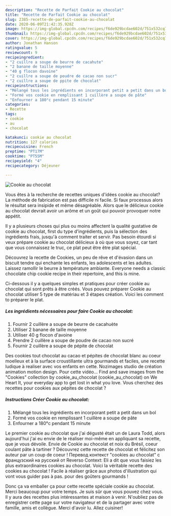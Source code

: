 ```yaml
---
description: "Recette de Parfait Cookie au chocolat"
title: "Recette de Parfait Cookie au chocolat"
slug: 2385-recette-de-parfait-cookie-au-chocolat
date: 2020-06-09T21:42:35.928Z
image: https://img-global.cpcdn.com/recipes/f6de929bcdae602d/751x532cq70/cookie-au-chocolat-photo-principale-de-la-recette.jpg
thumbnail: https://img-global.cpcdn.com/recipes/f6de929bcdae602d/751x532cq70/cookie-au-chocolat-photo-principale-de-la-recette.jpg
cover: https://img-global.cpcdn.com/recipes/f6de929bcdae602d/751x532cq70/cookie-au-chocolat-photo-principale-de-la-recette.jpg
author: Jonathan Hanson
ratingvalue: 5
reviewcount: 9
recipeingredient:
- "2 cuillre a soupe de beurre de cacahute"
- "2 banane de taille moyenne"
- "40 g flocon davoine"
- "2 cuillre a soupe de poudre de cacao non sucr"
- "2 cuillre a soupe de ppite de chocolat"
recipeinstructions:
- "Mélangé tous les ingrédients en incorporant petit a petit dans un bol"
- "Formé vos cookie en remplissant 1 cuillère a soupe de pâte"
- "Enfourner a 180°c pendant 15 minute"
categories:
- Recette
tags:
- cookie
- au
- chocolat

katakunci: cookie au chocolat 
nutrition: 127 calories
recipecuisine: French
preptime: "PT17M"
cooktime: "PT55M"
recipeyield: "4"
recipecategory: Déjeuner

---
```



![Cookie au chocolat](https://img-global.cpcdn.com/recipes/f6de929bcdae602d/751x532cq70/cookie-au-chocolat-photo-principale-de-la-recette.jpg)

Vous êtes à la recherche de recettes uniques d'idées cookie au chocolat? La méthode de fabrication est pas difficile ni facile. Si faux processus alors le résultat sera insipide et même désagréable. Alors que le délicieux cookie au chocolat devrait avoir un arôme et un goût qui pouvoir provoquer notre appétit.

Il y a plusieurs choses qui plus ou moins affectent la qualité gustative de cookie au chocolat, first du type d'ingrédients, puis la sélection des ingrédients frais, jusqu'à comment traiter et servir. Pas besoin étourdi si veux prépare cookie au chocolat délicieux à où que vous soyez, car tant que vous connaissez le truc, ce plat peut être être plat spécial.

Découvrez la recette de Cookies, un peu de rêve et d&#39;évasion dans un biscuit tendre qui enchante les enfants, les adolescents et les adultes. Laissez ramollir le beurre à température ambiante. Everyone needs a classic chocolate chip cookie recipe in their repertoire, and this is mine.


Ci-dessous il y a quelques simples et pratiques pour créer cookie au chocolat qui sont prêts à être créés. Vous pouvez préparer Cookie au chocolat utiliser 5 type de matériau et 3 étapes création. Voici les comment to préparer le plat.

<!--inarticleads1-->

##### Les ingrédients nécessaires pour faire Cookie au chocolat:

1. Fournir 2 cuillère a soupe de beurre de cacahuète
1. Utiliser 2 banane de taille moyenne
1. Utiliser 40 g flocon d&#39;avoine
1. Prendre 2 cuillère a soupe de poudre de cacao non sucré
1. Fournir 2 cuillère a soupe de pépite de chocolat


Des cookies tout chocolat au cacao et pépites de chocolat blanc au coeur moelleux et à la surface croustillante ultra gourmands et faciles, une recette ludique à realiser avec vos enfants en cette. Nozimages studio de création animation motion design. Pour cette vidéo… Find and save images from the &#34;Cookies&#34; collection by cookie_au_chocolat (cookie_au_chocolat) on We Heart It, your everyday app to get lost in what you love. Vous cherchez des recettes pour cookies aux pépites de chocolat ? 

<!--inarticleads2-->

##### Instructions Créer Cookie au chocolat:

1. Mélangé tous les ingrédients en incorporant petit a petit dans un bol
1. Formé vos cookie en remplissant 1 cuillère a soupe de pâte
1. Enfourner a 180°c pendant 15 minute


Le premier cookie au chocolat que j&#39;ai dégusté était un de Laura Todd, alors aujourd&#39;hui j&#39;ai eu envie de le réaliser moi-même en appliquant sa recette, que je vous dévoile. Envie de Cookie au chocolat et noix du Brésil, coeur coulant pâte à tartiner ? Découvrez cette recette de chocolat et félicitez son auteur par un coup de coeur ! Перевод контекст &#34;cookies au chocolat&#34; c французский на русский от Reverso Context: Eli a dit que vous faisiez les plus extraordinaires cookies au chocolat. Voici la véritable recette des cookies au chocolat ! Facile à réaliser grâce aux photos d&#39;illustration qui vont vous guider pas à pas. pour des goûters gourmands ! 


Donc ça va emballer ça pour cette recette spéciale cookie au chocolat. Merci beaucoup pour votre temps. Je suis sûr que vous pouvez chez vous. Il y aura des recettes plus  intéressantes at maison à venir. N'oubliez pas de enregistrer cette page sur votre navigateur et de la partager avec votre famille, amis et collègue. Merci d'avoir lu. Allez cuisiner!
